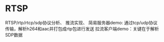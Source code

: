 # RTSP
RTSP/rtp/rtcp/sdp协议分析、
推流实现、
简易服务器demo: 通过tcp/udp协议传输，解析h264和aac并打包成rtp包进行发送
拉流客户端demo：关键在于解析SDP数据
